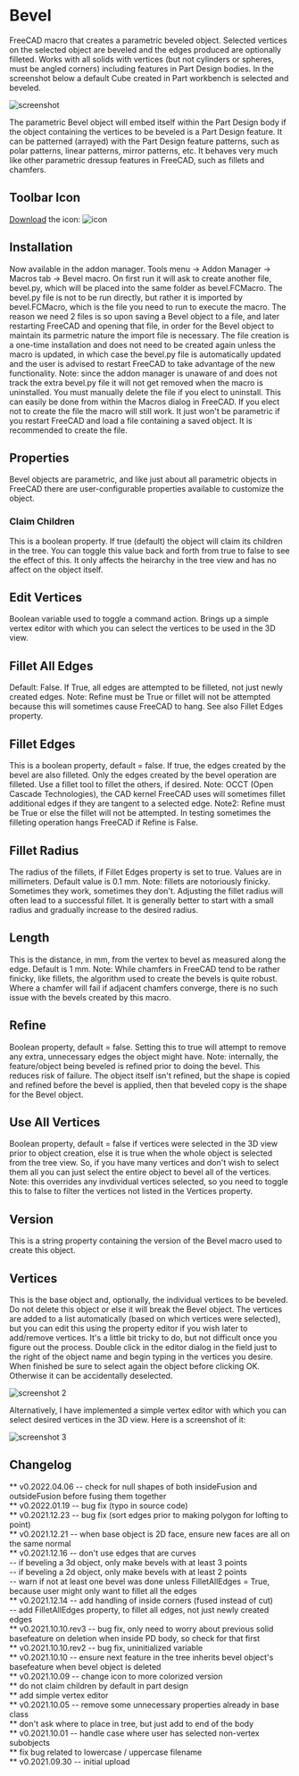 # Bevel

FreeCAD macro that creates a parametric beveled object.  Selected vertices on the selected object are beveled and the edges produced are optionally filleted.  Works with all solids with vertices (but not cylinders or spheres, must be angled corners) including features in Part Design bodies.  In the screenshot below a default Cube created in Part workbench is selected and beveled.

<img src="bevel_scr.png" alt="screenshot">

The parametric Bevel object will embed itself within the Part Design body if the object containing the vertices to be beveled is a Part Design feature.  It can be patterned (arrayed) with the Part Design feature patterns, such as polar patterns, linear patterns, mirror patterns, etc.  It behaves very much like other parametric dressup features in FreeCAD, such as fillets and chamfers.

## Toolbar Icon
<a href="Bevel.svg"> Download</a> the icon: <img src ="Bevel.svg" alt="icon">

## Installation
Now available in the addon manager.  Tools menu -> Addon Manager -> Macros tab -> Bevel macro.  On first run it will ask to create another file, bevel.py, which will be placed into the same folder as bevel.FCMacro.  The bevel.py file is not to be run directly, but rather it is imported by bevel.FCMacro, which is the file you need to run to execute the macro.  The reason we need 2 files is so upon saving a Bevel object to a file, and later restarting FreeCAD and opening that file, in order for the Bevel object to maintain its parmetric nature the import file is necessary.  The file creation is a one-time installation and does not need to be created again unless the macro is updated, in which case the bevel.py file is automatically updated and the user is advised to restart FreeCAD to take advantage of the new functionality.  Note: since the addon manager is unaware of and does not track the extra bevel.py file it will not get removed when the macro is uninstalled.  You must manually delete the file if you elect to uninstall.  This can easily be done from within the Macros dialog in FreeCAD.  If you elect not to create the file the macro will still work.  It just won't be parametric if you restart FreeCAD and load a file containing a saved object.  It is recommended to create the file.

## Properties
Bevel objects are parametric, and like just about all parametric objects in FreeCAD there are user-configurable properties available to customize the object.

### Claim Children
This is a boolean property.  If true (default) the object will claim its children in the tree.  You can toggle this value back and forth from true to false to see the effect of this.  It only affects the heirarchy in the tree view and has no affect on the object itself.

## Edit Vertices
Boolean variable used to toggle a command action.  Brings up a simple vertex editor with which you can select the vertices to be used in the 3D view.

## Fillet All Edges
Default: False.  If True, all edges are attempted to be filleted, not just newly created edges.  Note: Refine must be True or fillet will not be attempted because this will sometimes cause FreeCAD to hang.  See also Fillet Edges property.

## Fillet Edges
This is a boolean property, default = false.  If true, the edges created by the bevel are also filleted.  Only the edges created by the bevel operation are filleted.  Use a fillet tool to fillet the others, if desired.  Note: OCCT (Open Cascade Technologies), the CAD kernel FreeCAD uses will sometimes fillet additional edges if they are tangent to a selected edge.  Note2: Refine must be True or else the fillet will not be attempted.  In testing sometimes the filleting operation hangs FreeCAD if Refine is False.

## Fillet Radius
The radius of the fillets, if Fillet Edges property is set to true.  Values are in millimeters.  Default value is 0.1 mm.  Note: fillets are notoriously finicky.  Sometimes they work, sometimes they don't.  Adjusting the fillet radius will often lead to a successful fillet.  It is generally better to start with a small radius and gradually increase to the desired radius.

## Length
This is the distance, in mm, from the vertex to bevel as measured along the edge.  Default is 1 mm.  Note: While chamfers in FreeCAD tend to be rather finicky, like fillets, the algorithm used to create the bevels is quite robust.  Where a chamfer will fail if adjacent chamfers converge, there is no such issue with the bevels created by this macro.

## Refine
Boolean property, default = false.  Setting this to true will attempt to remove any extra, unnecessary edges the object might have.  Note: internally, the feature/object being beveled is refined prior to doing the bevel.  This reduces risk of failure.  The object itself isn't refined, but the shape is copied and refined before the bevel is applied, then that beveled copy is the shape for the Bevel object.

## Use All Vertices
Boolean property, default = false if vertices were selected in the 3D view prior to object creation, else it is true when the whole object is selected from the tree view.  So, if you have many vertices and don't wish to select them all you can just select the entire object to bevel all of the vertices.  Note: this overrides any invdividual vertices selected, so you need to toggle this to false to filter the vertices not listed in the Vertices property.

## Version
This is a string property containing the version of the Bevel macro used to create this object.

## Vertices
This is the base object and, optionally, the individual vertices to be beveled.  Do not delete this object or else it will break the Bevel object.  The vertices are added to a list automatically (based on which vertices were selected), but you can edit this using the property editor if you wish later to add/remove vertices.  It's a little bit tricky to do, but not difficult once you figure out the process.  Double click in the editor dialog in the field just to the right of the object name and begin typing in the vertices you desire.  When finished be sure to select again the object before clicking OK.  Otherwise it can be accidentally deselected.

<img src="bevel_scr2.png" alt="screenshot 2">

Alternatively, I have implemented a simple vertex editor with which you can select desired vertices in the 3D view.  Here is a screenshot of it:

<img src="bevel_scr3.png" alt="screenshot 3">

## Changelog
** v0.2022.04.06 -- check for null shapes of both insideFusion and outsideFusion before fusing them together<br/>
** v0.2022.01.19 -- bug fix (typo in source code)<br/>
** v0.2021.12.23 -- bug fix (sort edges prior to making polygon for lofting to point)<br/>
** v0.2021.12.21 -- when base object is 2D face, ensure new faces are all on the same normal<br/>
** v0.2021.12.16 -- don't use edges that are curves<br/>
-- if beveling a 3d object, only make bevels with at least 3 points<br/>
-- if beveling a 2d object, only make bevels with at least 2 points<br/>
--  warn if not at least one bevel was done unless FilletAllEdges = True, because user might only want to fillet all the edges<br/>
** v0.2021.12.14 -- add handling of inside corners (fused instead of cut)<br/>
-- add FilletAllEdges property, to fillet all edges, not just newly created edges<br/>
** v0.2021.10.10.rev3 -- bug fix, only need to worry about previous solid basefeature on deletion when inside PD body, so check for that first<br/>
** v0.2021.10.10.rev2 -- bug fix, uninitialized variable<br/>
** v0.2021.10.10 -- ensure next feature in the tree inherits bevel object's basefeature when bevel object is deleted<br/>
** v0.2021.10.09 -- change icon to more colorized version<br/>
** do not claim children by default in part design <br/>
** add simple vertex editor <br/>
** v0.2021.10.05 -- remove some unnecessary properties already in base class <br/>
** don't ask where to place in tree, but just add to end of the body<br/>
** v0.2021.10.01 -- handle case where user has selected non-vertex subobjects<br/>
** fix bug related to lowercase / uppercase filename<br/>
** v0.2021.09.30 -- initial upload<br/>


